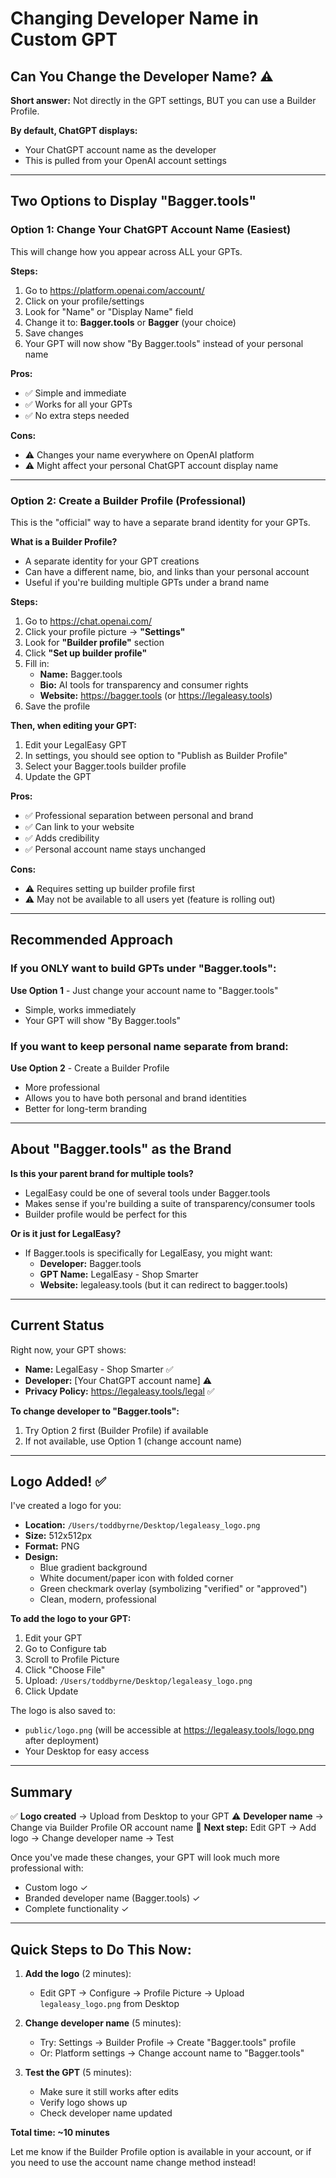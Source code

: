 # Changing Developer Name in Custom GPT

## Can You Change the Developer Name? ⚠️

**Short answer:** Not directly in the GPT settings, BUT you can use a Builder Profile.

**By default, ChatGPT displays:**
- Your ChatGPT account name as the developer
- This is pulled from your OpenAI account settings

---

## Two Options to Display "Bagger.tools"

### Option 1: Change Your ChatGPT Account Name (Easiest)

This will change how you appear across ALL your GPTs.

**Steps:**
1. Go to https://platform.openai.com/account/
2. Click on your profile/settings
3. Look for "Name" or "Display Name" field
4. Change it to: **Bagger.tools** or **Bagger** (your choice)
5. Save changes
6. Your GPT will now show "By Bagger.tools" instead of your personal name

**Pros:**
- ✅ Simple and immediate
- ✅ Works for all your GPTs
- ✅ No extra steps needed

**Cons:**
- ⚠️ Changes your name everywhere on OpenAI platform
- ⚠️ Might affect your personal ChatGPT account display name

---

### Option 2: Create a Builder Profile (Professional)

This is the "official" way to have a separate brand identity for your GPTs.

**What is a Builder Profile?**
- A separate identity for your GPT creations
- Can have a different name, bio, and links than your personal account
- Useful if you're building multiple GPTs under a brand name

**Steps:**
1. Go to https://chat.openai.com/
2. Click your profile picture → **"Settings"**
3. Look for **"Builder profile"** section
4. Click **"Set up builder profile"**
5. Fill in:
   - **Name:** Bagger.tools
   - **Bio:** AI tools for transparency and consumer rights
   - **Website:** https://bagger.tools (or https://legaleasy.tools)
6. Save the profile

**Then, when editing your GPT:**
1. Edit your LegalEasy GPT
2. In settings, you should see option to "Publish as Builder Profile"
3. Select your Bagger.tools builder profile
4. Update the GPT

**Pros:**
- ✅ Professional separation between personal and brand
- ✅ Can link to your website
- ✅ Adds credibility
- ✅ Personal account name stays unchanged

**Cons:**
- ⚠️ Requires setting up builder profile first
- ⚠️ May not be available to all users yet (feature is rolling out)

---

## Recommended Approach

### If you ONLY want to build GPTs under "Bagger.tools":
**Use Option 1** - Just change your account name to "Bagger.tools"
- Simple, works immediately
- Your GPT will show "By Bagger.tools"

### If you want to keep personal name separate from brand:
**Use Option 2** - Create a Builder Profile
- More professional
- Allows you to have both personal and brand identities
- Better for long-term branding

---

## About "Bagger.tools" as the Brand

**Is this your parent brand for multiple tools?**
- LegalEasy could be one of several tools under Bagger.tools
- Makes sense if you're building a suite of transparency/consumer tools
- Builder profile would be perfect for this

**Or is it just for LegalEasy?**
- If Bagger.tools is specifically for LegalEasy, you might want:
  - **Developer:** Bagger.tools
  - **GPT Name:** LegalEasy - Shop Smarter
  - **Website:** legaleasy.tools (but it can redirect to bagger.tools)

---

## Current Status

Right now, your GPT shows:
- **Name:** LegalEasy - Shop Smarter ✅
- **Developer:** [Your ChatGPT account name] ⚠️
- **Privacy Policy:** https://legaleasy.tools/legal ✅

**To change developer to "Bagger.tools":**
1. Try Option 2 first (Builder Profile) if available
2. If not available, use Option 1 (change account name)

---

## Logo Added! ✅

I've created a logo for you:
- **Location:** `/Users/toddbyrne/Desktop/legaleasy_logo.png`
- **Size:** 512x512px
- **Format:** PNG
- **Design:**
  - Blue gradient background
  - White document/paper icon with folded corner
  - Green checkmark overlay (symbolizing "verified" or "approved")
  - Clean, modern, professional

**To add the logo to your GPT:**
1. Edit your GPT
2. Go to Configure tab
3. Scroll to Profile Picture
4. Click "Choose File"
5. Upload: `/Users/toddbyrne/Desktop/legaleasy_logo.png`
6. Click Update

The logo is also saved to:
- `public/logo.png` (will be accessible at https://legaleasy.tools/logo.png after deployment)
- Your Desktop for easy access

---

## Summary

✅ **Logo created** → Upload from Desktop to your GPT
⚠️ **Developer name** → Change via Builder Profile OR account name
🎯 **Next step:** Edit GPT → Add logo → Change developer name → Test

Once you've made these changes, your GPT will look much more professional with:
- Custom logo ✓
- Branded developer name (Bagger.tools) ✓
- Complete functionality ✓

---

## Quick Steps to Do This Now:

1. **Add the logo** (2 minutes):
   - Edit GPT → Configure → Profile Picture → Upload `legaleasy_logo.png` from Desktop

2. **Change developer name** (5 minutes):
   - Try: Settings → Builder Profile → Create "Bagger.tools" profile
   - Or: Platform settings → Change account name to "Bagger.tools"

3. **Test the GPT** (5 minutes):
   - Make sure it still works after edits
   - Verify logo shows up
   - Check developer name updated

**Total time: ~10 minutes**

Let me know if the Builder Profile option is available in your account, or if you need to use the account name change method instead!
